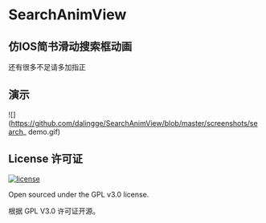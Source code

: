 # SearchAnimView

## 仿IOS简书滑动搜索框动画
   
   还有很多不足请多加指正
   
## 演示

![](https://github.com/dalingge/SearchAnimView/blob/master/screenshots/search_ demo.gif)

## License 许可证

[![license](https://img.shields.io/github/license/viosey/hexo-theme-material.svg?style=flat-square)](https://github.com/dalingge/SearchAnimView/blob/master/LICENSE.txt)

Open sourced under the GPL v3.0 license.

根据 GPL V3.0 许可证开源。
